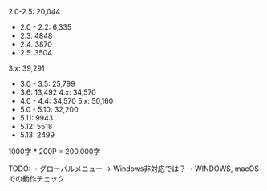 2.0-2.5: 20,044 
 - 2.0 - 2.2: 6,335
 - 2.3. 4848
 - 2.4. 3870
 - 2.5. 3504

3.x: 39,291
 - 3.0 - 3.5: 25,799
 - 3.6: 13,492
4.x: 34,570
 - 4.0 - 4.4: 34,570
5.x: 50,160
 - 5.0 - 5.10: 32,200
 - 5.11: 9943
 - 5.12: 5518
 - 5.13: 2499

1000字 * 200P = 200,000字

TODO:
・グローバルメニュー -> Windows非対応では？
・WINDOWS, macOSでの動作チェック